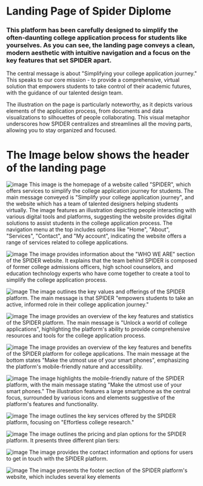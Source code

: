  # Landing Page of Spider Diplome
 ### This platform has been carefully designed to simplify the often-daunting college application process for students like yourselves. As you can see, the landing page conveys a clean, modern aesthetic with intuitive navigation and a focus on the key features that set SPIDER apart.

The central message is about "Simplifying your college application journey." This speaks to our core mission - to provide a comprehensive, virtual solution that empowers students to take control of their academic futures, with the guidance of our talented design team.

The illustration on the page is particularly noteworthy, as it depicts various elements of the application process, from documents and data visualizations to silhouettes of people collaborating. This visual metaphor underscores how SPIDER centralizes and streamlines all the moving parts, allowing you to stay organized and focused.

# The Image below shows the header of the landing page
 ![image](https://github.com/NGcodeX/spiderdiplome/blob/cindy_branch/front%20end%20preview/Header.png?raw=true)
    This image is the homepage of a website called "SPIDER", which offers services to simplify the college application journey for students. The main message conveyed is "Simplify your college application journey", and the website which has a team of talented designers helping students virtually. The image features an illustration depicting people interacting with various digital tools and platforms, suggesting the website provides digital solutions to assist students in the college application process. The navigation menu at the top includes options like "Home", "About", "Services", "Contact", and "My account", indicating the website offers a range of services related to college applications.
    
  ![image](https://github.com/NGcodeX/spiderdiplome/blob/cindy_branch/front%20end%20preview/page%201.png?raw=true)
     The image provides information about the "WHO WE ARE" section of the SPIDER website. It explains that the team behind SPIDER is composed of former college admissions officers, high school counselors, and education technology experts who have come together to create a tool to simplify the college application process.
     
   ![image](https://github.com/NGcodeX/spiderdiplome/blob/cindy_branch/front%20end%20preview/page%203.png?raw=true)
       The image outlines the key values and offerings of the SPIDER platform. The main message is that SPIDER "empowers students to take an active, informed role in their college application journey."
       
   ![image](https://github.com/NGcodeX/spiderdiplome/blob/cindy_branch/front%20end%20preview/page%204.png?raw=true)
   The image provides an overview of the key features and statistics of the SPIDER platform. The main message is "Unlock a world of college applications", highlighting the platform's ability to provide comprehensive resources and tools for the college application process.
   
   ![image](https://github.com/NGcodeX/spiderdiplome/blob/cindy_branch/front%20end%20preview/page%205.png?raw=true)
        The image provides an overview of the key features and benefits of the SPIDER platform for college applications. The main message at the bottom states "Make the utmost use of your smart phones", emphasizing the platform's mobile-friendly nature and accessibility.
        
   ![image](https://github.com/NGcodeX/spiderdiplome/blob/cindy_branch/front%20end%20preview/page%206.png?raw=true)
         The image highlights the mobile-friendly nature of the SPIDER platform, with the main message stating "Make the utmost use of your smart phones." The illustration features a large smartphone as the central focus, surrounded by various icons and elements suggestive of the platform's features and functionality.
         
   ![image](https://github.com/NGcodeX/spiderdiplome/blob/cindy_branch/front%20end%20preview/page%207.png?raw=true)
          The image outlines the key services offered by the SPIDER platform, focusing on "Effortless college research."
          
   ![image](https://github.com/NGcodeX/spiderdiplome/blob/cindy_branch/front%20end%20preview/page%208.png?raw=true)
         The image outlines the pricing and plan options for the SPIDER platform. It presents three different plan tiers:

   ![image](https://github.com/NGcodeX/spiderdiplome/blob/cindy_branch/front%20end%20preview/page%209.png?raw=true)
          The image provides the contact information and options for users to get in touch with the SPIDER platform.
          
   ![image](https://github.com/NGcodeX/spiderdiplome/blob/cindy_branch/front%20end%20preview/footer.png?raw=true)
          The image presents the footer section of the SPIDER platform's website, which includes several key elements
    
